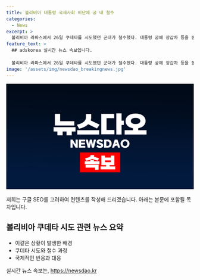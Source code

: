 ```yaml
---
title: 볼리비아 대통령 국제사회 비난에 궁 내 철수
categories:
  - News
excerpt: >
  볼리비아 라파스에서 26일 쿠데타를 시도했던 군대가 철수했다. 대통령 궁에 장갑차 등을 동원했다가 국제적 비난을 받은 것이 배경으로, 대통령은 군대의 해산을 요구했다.
feature_text: >
  ## adskorea 실시간 뉴스 속보입니다.

  볼리비아 라파스에서 26일 쿠데타를 시도했던 군대가 철수했다. 대통령 궁에 장갑차 등을 동원했다가 국제적 비난을 받은 것이 배경으로, 대통령은 군대의 해산을 요구했다.
image: '/assets/img/newsdao_breakingnews.jpg'
---
```


<p><img src="/assets/img/newsdao_breakingnews.jpg" alt="adskorea 속보" /></p>

<p>저희는 구글 SEO를 고려하여 컨텐츠를 작성해 드리겠습니다. 아래는 본문에 포함될 목차입니다.</p>

<h2 data-ke-size="size26">볼리비아 쿠데타 시도 관련 뉴스 요약</h2>

<ul>
    <li>이같은 상황이 발생한 배경</li>
    <li>쿠데타 시도와 철수 과정</li>
    <li>국제적인 반응과 대응</li>
</ul>

<p data-ke-size="size16"></p>
실시간 뉴스 속보는, <a href="https://newsdao.kr" rel="dofollow">https://newsdao.kr</a>


